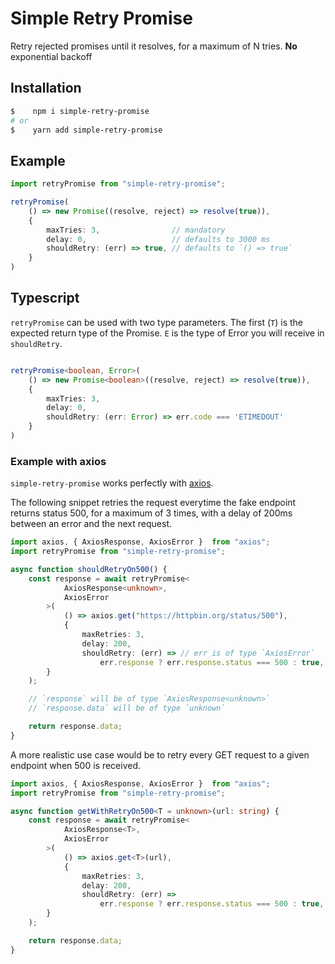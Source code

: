 # Simple Retry Promise

Retry rejected promises until it resolves, for a maximum of N tries.
**No** exponential backoff

## Installation

```bash
$    npm i simple-retry-promise
# or
$    yarn add simple-retry-promise
```

## Example
```typescript
import retryPromise from "simple-retry-promise";

retryPromise(
    () => new Promise((resolve, reject) => resolve(true)),
    {
        maxTries: 3,                // mandatory
        delay: 0,                   // defaults to 3000 ms
        shouldRetry: (err) => true, // defaults to `() => true`
    }
)
```

## Typescript

`retryPromise` can be used with two type parameters. The first (`T`) is the expected return type of the Promise. `E` is the type of Error you will receive in `shouldRetry`.

```typescript

retryPromise<boolean, Error>(
    () => new Promise<boolean>((resolve, reject) => resolve(true)),
    {
        maxTries: 3,
        delay: 0,
        shouldRetry: (err: Error) => err.code === 'ETIMEDOUT'
    }
)
```

### Example with axios

`simple-retry-promise` works perfectly with [axios](https://github.com/axios/axios).

The following snippet retries the request everytime the fake endpoint returns status 500, for a maximum of 3 times, with a delay of 200ms between an error and the next request.

```typescript
import axios, { AxiosResponse, AxiosError }  from "axios";
import retryPromise from "simple-retry-promise";

async function shouldRetryOn500() {
    const response = await retryPromise<
            AxiosResponse<unknown>,
            AxiosError
        >(
            () => axios.get("https://httpbin.org/status/500"),
            {
                maxRetries: 3,
                delay: 200,
                shouldRetry: (err) => // err is of type `AxiosError`
                    err.response ? err.response.status === 500 : true,
        }
    );

    // `response` will be of type `AxiosResponse<unknown>`
    // `response.data` will be of type `unknown`

    return response.data;
}

```

A more realistic use case would be to retry every GET request to a given endpoint when 500 is received.

```typescript
import axios, { AxiosResponse, AxiosError }  from "axios";
import retryPromise from "simple-retry-promise";

async function getWithRetryOn500<T = unknown>(url: string) {
    const response = await retryPromise<
            AxiosResponse<T>,
            AxiosError
        >(
            () => axios.get<T>(url),
            {
                maxRetries: 3,
                delay: 200,
                shouldRetry: (err) =>
                    err.response ? err.response.status === 500 : true,
        }
    );

    return response.data;
}

```